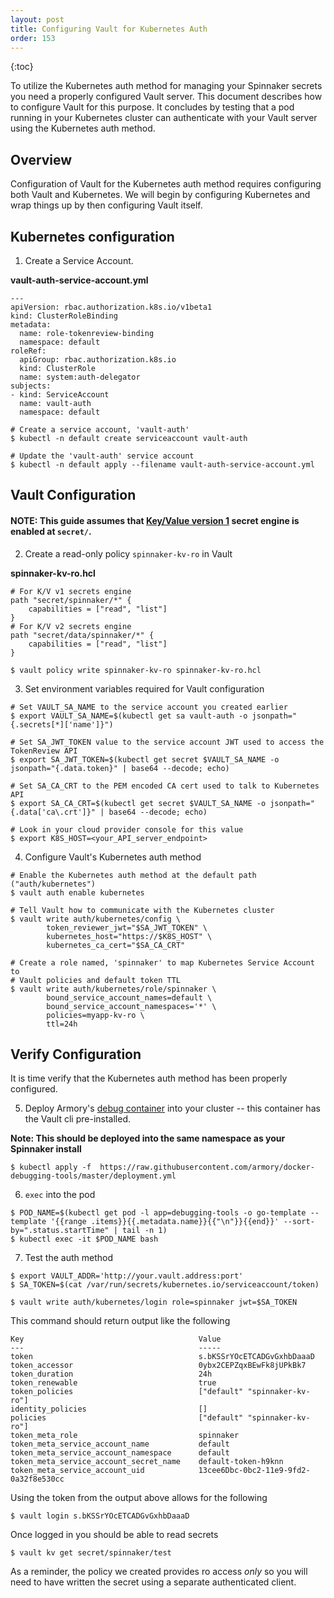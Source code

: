 ```yaml
---
layout: post
title: Configuring Vault for Kubernetes Auth
order: 153
---
```


{:toc}

To utilize the Kubernetes auth method for managing your Spinnaker secrets you need a properly configured Vault server. This document describes how to configure Vault for this purpose. It concludes by testing that a pod running in your Kubernetes cluster can authenticate with your Vault server using the Kubernetes auth method.

## Overview

Configuration of Vault for the Kubernetes auth method requires configuring both Vault and Kubernetes. We will begin by configuring Kubernetes and wrap things up by then configuring Vault itself. 

## Kubernetes configuration

1. Create a Service Account.

**vault-auth-service-account.yml**
```
---
apiVersion: rbac.authorization.k8s.io/v1beta1
kind: ClusterRoleBinding
metadata:
  name: role-tokenreview-binding
  namespace: default
roleRef:
  apiGroup: rbac.authorization.k8s.io
  kind: ClusterRole
  name: system:auth-delegator
subjects:
- kind: ServiceAccount
  name: vault-auth
  namespace: default
```

```
# Create a service account, 'vault-auth'
$ kubectl -n default create serviceaccount vault-auth

# Update the 'vault-auth' service account
$ kubectl -n default apply --filename vault-auth-service-account.yml
```

## Vault Configuration

#### NOTE: This guide assumes that [Key/Value version 1](https://www.vaultproject.io/api/secret/kv/kv-v1.html) secret engine is enabled at `secret/`.

2. Create a read-only policy `spinnaker-kv-ro` in Vault

**spinnaker-kv-ro.hcl**
```
# For K/V v1 secrets engine
path "secret/spinnaker/*" {
    capabilities = ["read", "list"]
}
# For K/V v2 secrets engine
path "secret/data/spinnaker/*" {
    capabilities = ["read", "list"]
}
```
```
$ vault policy write spinnaker-kv-ro spinnaker-kv-ro.hcl
```


3. Set environment variables required for Vault configuration

```
# Set VAULT_SA_NAME to the service account you created earlier
$ export VAULT_SA_NAME=$(kubectl get sa vault-auth -o jsonpath="{.secrets[*]['name']}")

# Set SA_JWT_TOKEN value to the service account JWT used to access the TokenReview API
$ export SA_JWT_TOKEN=$(kubectl get secret $VAULT_SA_NAME -o jsonpath="{.data.token}" | base64 --decode; echo)

# Set SA_CA_CRT to the PEM encoded CA cert used to talk to Kubernetes API
$ export SA_CA_CRT=$(kubectl get secret $VAULT_SA_NAME -o jsonpath="{.data['ca\.crt']}" | base64 --decode; echo)

# Look in your cloud provider console for this value
$ export K8S_HOST=<your_API_server_endpoint>
```

4. Configure Vault's Kubernetes auth method

```
# Enable the Kubernetes auth method at the default path ("auth/kubernetes")
$ vault auth enable kubernetes

# Tell Vault how to communicate with the Kubernetes cluster
$ vault write auth/kubernetes/config \
        token_reviewer_jwt="$SA_JWT_TOKEN" \
        kubernetes_host="https://$K8S_HOST" \
        kubernetes_ca_cert="$SA_CA_CRT"

# Create a role named, 'spinnaker' to map Kubernetes Service Account to
# Vault policies and default token TTL
$ vault write auth/kubernetes/role/spinnaker \
        bound_service_account_names=default \
        bound_service_account_namespaces='*' \
        policies=myapp-kv-ro \
        ttl=24h
```

## Verify Configuration

It is time verify that the Kubernetes auth method has been properly configured.

5. Deploy Armory's [debug container](https://github.com/armory/docker-debugging-tools/blob/master/Dockerfile) into your cluster -- this container has the Vault cli pre-installed.

**Note: This should be deployed into the same namespace as your Spinnaker install**

```$ kubectl apply -f  https://raw.githubusercontent.com/armory/docker-debugging-tools/master/deployment.yml```

6. `exec` into the pod

```
$ POD_NAME=$(kubectl get pod -l app=debugging-tools -o go-template --template '{{range .items}}{{.metadata.name}}{{"\n"}}{{end}}' --sort-by=".status.startTime" | tail -n 1)
$ kubectl exec -it $POD_NAME bash
```

7. Test the auth method

```
$ export VAULT_ADDR='http://your.vault.address:port'
$ SA_TOKEN=$(cat /var/run/secrets/kubernetes.io/serviceaccount/token)

$ vault write auth/kubernetes/login role=spinnaker jwt=$SA_TOKEN
```

This command should return output like the following
```
Key                                       Value
---                                       -----
token                                     s.bKSSrYOcETCADGvGxhbDaaaD
token_accessor                            0ybx2CEPZqxBEwFk8jUPkBk7
token_duration                            24h
token_renewable                           true
token_policies                            ["default" "spinnaker-kv-ro"]
identity_policies                         []
policies                                  ["default" "spinnaker-kv-ro"]
token_meta_role                           spinnaker
token_meta_service_account_name           default
token_meta_service_account_namespace      default
token_meta_service_account_secret_name    default-token-h9knn
token_meta_service_account_uid            13cee6Dbc-0bc2-11e9-9fd2-0a32f8e530cc
```

Using the token from the output above allows for the following

```
$ vault login s.bKSSrYOcETCADGvGxhbDaaaD
```

Once logged in you should be able to read secrets

```
$ vault kv get secret/spinnaker/test
```

As a reminder, the policy we created provides ro access *only* so you will need to have written the secret using a separate authenticated client.
